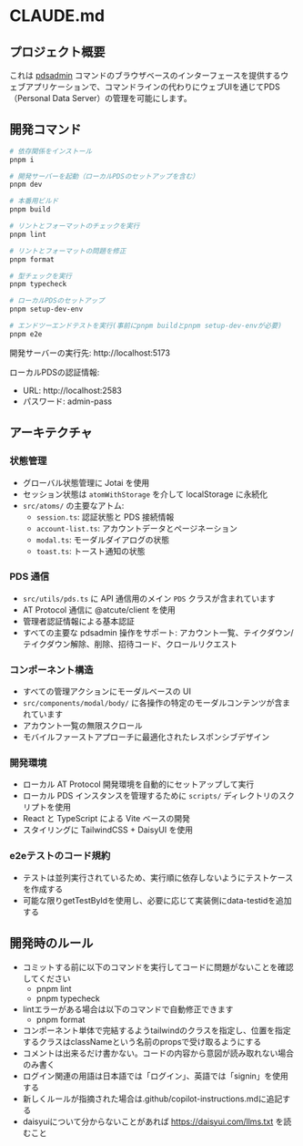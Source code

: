 # CLAUDE.md

## プロジェクト概要

これは [pdsadmin](https://github.com/bluesky-social/pds/tree/main/pdsadmin) コマンドのブラウザベースのインターフェースを提供するウェブアプリケーションで、コマンドラインの代わりにウェブUIを通じてPDS（Personal Data Server）の管理を可能にします。

## 開発コマンド

```bash
# 依存関係をインストール
pnpm i

# 開発サーバーを起動（ローカルPDSのセットアップを含む）
pnpm dev

# 本番用ビルド
pnpm build

# リントとフォーマットのチェックを実行
pnpm lint

# リントとフォーマットの問題を修正
pnpm format

# 型チェックを実行
pnpm typecheck

# ローカルPDSのセットアップ
pnpm setup-dev-env

# エンドツーエンドテストを実行(事前にpnpm buildとpnpm setup-dev-envが必要)
pnpm e2e
```

開発サーバーの実行先: http://localhost:5173

ローカルPDSの認証情報:

- URL: http://localhost:2583
- パスワード: admin-pass

## アーキテクチャ

### 状態管理

- グローバル状態管理に Jotai を使用
- セッション状態は `atomWithStorage` を介して localStorage に永続化
- `src/atoms/` の主要なアトム:
  - `session.ts`: 認証状態と PDS 接続情報
  - `account-list.ts`: アカウントデータとページネーション
  - `modal.ts`: モーダルダイアログの状態
  - `toast.ts`: トースト通知の状態

### PDS 通信

- `src/utils/pds.ts` に API 通信用のメイン `PDS` クラスが含まれています
- AT Protocol 通信に @atcute/client を使用
- 管理者認証情報による基本認証
- すべての主要な pdsadmin 操作をサポート: アカウント一覧、テイクダウン/テイクダウン解除、削除、招待コード、クロールリクエスト

### コンポーネント構造

- すべての管理アクションにモーダルベースの UI
- `src/components/modal/body/` に各操作の特定のモーダルコンテンツが含まれています
- アカウント一覧の無限スクロール
- モバイルファーストアプローチに最適化されたレスポンシブデザイン

### 開発環境

- ローカル AT Protocol 開発環境を自動的にセットアップして実行
- ローカル PDS インスタンスを管理するために `scripts/` ディレクトリのスクリプトを使用
- React と TypeScript による Vite ベースの開発
- スタイリングに TailwindCSS + DaisyUI を使用

### e2eテストのコード規約

- テストは並列実行されているため、実行順に依存しないようにテストケースを作成する
- 可能な限りgetTestByIdを使用し、必要に応じて実装側にdata-testidを追加する

## 開発時のルール

- コミットする前に以下のコマンドを実行してコードに問題がないことを確認してください
  - pnpm lint
  - pnpm typecheck
- lintエラーがある場合は以下のコマンドで自動修正できます
  - pnpm format
- コンポーネント単体で完結するようtailwindのクラスを指定し、位置を指定するクラスはclassNameという名前のpropsで受け取るようにする
- コメントは出来るだけ書かない。コードの内容から意図が読み取れない場合のみ書く
- ログイン関連の用語は日本語では「ログイン」、英語では「signin」を使用する
- 新しくルールが指摘された場合は.github/copilot-instructions.mdに追記する
- daisyuiについて分からないことがあれば https://daisyui.com/llms.txt を読むこと
